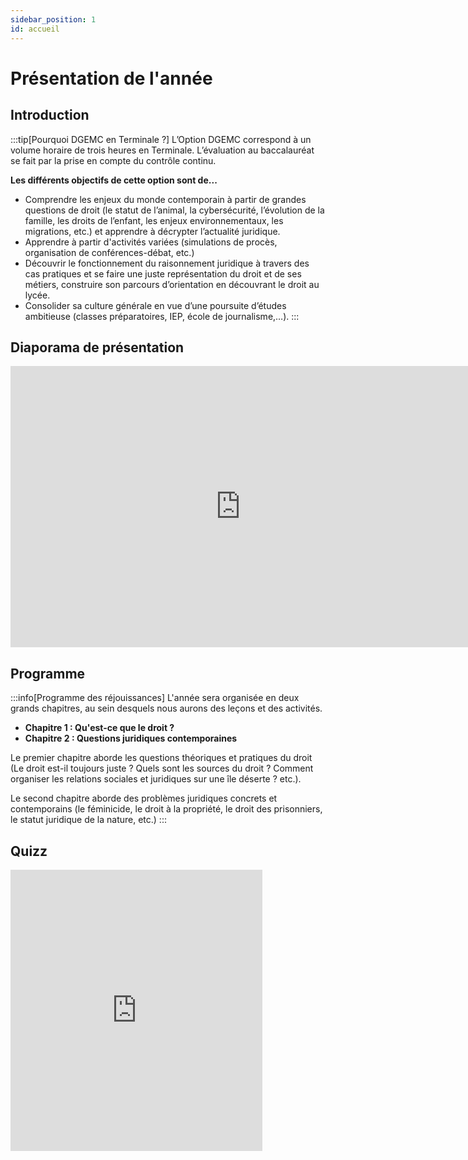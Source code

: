 ```yaml
---
sidebar_position: 1
id: accueil
---
```

# Présentation de l'année

## Introduction

:::tip[Pourquoi DGEMC en Terminale ?] 
L’Option DGEMC correspond à un volume horaire de trois heures en Terminale. L’évaluation au baccalauréat se fait par la prise en compte du contrôle continu.   

**Les différents objectifs de cette option sont de...**
- Comprendre les enjeux du monde contemporain à partir de grandes questions de droit (le statut de l’animal, la cybersécurité, l’évolution de la famille, les droits de l’enfant, les enjeux environnementaux, les migrations, etc.) et apprendre à décrypter l’actualité juridique.
- Apprendre à partir d'activités variées (simulations de procès, organisation de conférences-débat, etc.)
- Découvrir le fonctionnement du raisonnement juridique à travers des cas pratiques et se faire une juste représentation du droit et de ses métiers, construire son parcours d’orientation en découvrant le droit au lycée.
- Consolider sa culture générale en vue d’une poursuite d’études ambitieuse (classes préparatoires, IEP, école de journalisme,…).
:::

## Diaporama de présentation

<iframe src="https://docs.google.com/presentation/d/e/2PACX-1vTFMF1r4WyA1hhiqVTenerJpj4R1CIuOwJ9i6nnBXzMaeqz0uskDJ0O-dGMQRgYwj8eMI5x_r9J21eD/embed?start=false&loop=false&delayms=60000" frameborder="0" width="735" height="450" allowfullscreen="true" mozallowfullscreen="true" webkitallowfullscreen="true"></iframe>

## Programme

:::info[Programme des réjouissances] 
L'année sera organisée en deux grands chapitres, au sein desquels nous aurons des leçons et des activités.
- **Chapitre 1 : Qu'est-ce que le droit ?**
- **Chapitre 2 : Questions juridiques contemporaines**

Le premier chapitre aborde les questions théoriques et pratiques du droit (Le droit est-il toujours juste ? Quels sont les sources du droit ? Comment organiser les relations sociales et juridiques sur une île déserte ? etc.).

Le second chapitre aborde des problèmes juridiques concrets et contemporains (le féminicide, le droit à la propriété, le droit des prisonniers, le statut juridique de la nature, etc.)
:::

## Quizz

<iframe src="https://profauda.fr/diaporamas/diapos/dgemc/quizz-intro.html" width="80%" height="450px" frameborder="0"></iframe>
